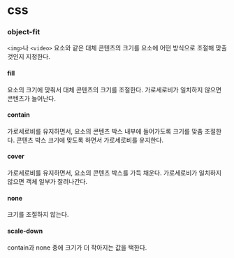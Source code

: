 # css

### object-fit

`<img>`나 `<video>` 요소와 같은 대체 콘텐츠의 크기를 요소에 어떤 방식으로 조절해 맞출 것인지 지정한다.

#### fill

요소의 크기에 맞춰서 대체 콘텐츠의 크기를 조절한다. 가로세로비가 일치하지 않으면 콘텐츠가 늘어난다.

#### contain

가로세로비를 유지하면서, 요소의 콘텐츠 박스 내부에 들어가도록 크기를 맞춤 조절한다. 콘텐츠 박스 크기에 맞도록 하면서 가로세로비를 유지한다.

#### cover

가로세로비를 유지하면서, 요소의 콘텐츠 박스를 가득 채운다. 가로세로비가 일치하지 않으면 객체 일부가 잘려나간다.

#### none

크기를 조절하지 않는다.

#### scale-down

contain과 none 중에 크기가 더 작아지는 값을 택한다.

